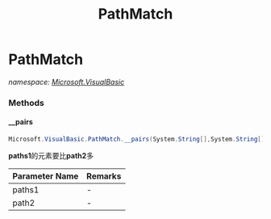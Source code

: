 ﻿---
title: PathMatch
---

# PathMatch
_namespace: [Microsoft.VisualBasic](N-Microsoft.VisualBasic.html)_



### Methods

#### __pairs
```csharp
Microsoft.VisualBasic.PathMatch.__pairs(System.String[],System.String[],System.Func{System.String,System.String})
```
**paths1**的元素要比**path2**多

|Parameter Name|Remarks|
|--------------|-------|
|paths1|-|
|path2|-|





